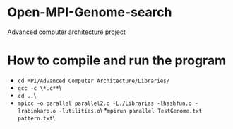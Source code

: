 # Open-MPI-Genome-search
Advanced computer architecture project

# How to compile and run the program
* ```cd MPI/Advanced Computer Architecture/Libraries/```
* ```gcc -c \*.c**```\\
* ```cd ..```\\
* ```mpicc -o parallel parallel2.c -L./Libraries -lhashfun.o -lrabinkarp.o -lutilities.o```\\
*```mpirun parallel TestGenome.txt pattern.txt```\\
